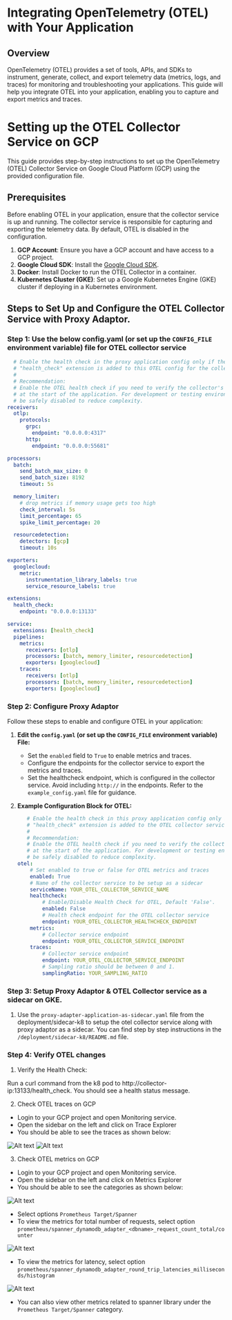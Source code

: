 
# Integrating OpenTelemetry (OTEL) with Your Application

## Overview

OpenTelemetry (OTEL) provides a set of tools, APIs, and SDKs to instrument, generate, collect, and export telemetry data (metrics, logs, and traces) for monitoring and troubleshooting your applications. This guide will help you integrate OTEL into your application, enabling you to capture and export metrics and traces.


# Setting up the OTEL Collector Service on GCP

This guide provides step-by-step instructions to set up the OpenTelemetry (OTEL) Collector Service on Google Cloud Platform (GCP) using the provided configuration file.

## Prerequisites

Before enabling OTEL in your application, ensure that the collector service is up and running. The collector service is responsible for capturing and exporting the telemetry data. By default, OTEL is disabled in the configuration.

1. **GCP Account**: Ensure you have a GCP account and have access to a GCP project.
2. **Google Cloud SDK**: Install the [Google Cloud SDK](https://cloud.google.com/sdk/docs/install).
3. **Docker**: Install Docker to run the OTEL Collector in a container.
4. **Kubernetes Cluster (GKE)**: Set up a Google Kubernetes Engine (GKE) cluster if deploying in a Kubernetes environment.

## Steps to Set Up and Configure the OTEL Collector Service with Proxy Adaptor.

### Step 1: Use the below config.yaml (or set up the `CONFIG_FILE` environment variable) file for OTEL collector service

```yaml
  # Enable the health check in the proxy application config only if the
  # "health_check" extension is added to this OTEL config for the collector service.
  #
  # Recommendation:
  # Enable the OTEL health check if you need to verify the collector's availability
  # at the start of the application. For development or testing environments, it can
  # be safely disabled to reduce complexity.
receivers:
  otlp:
    protocols:
      grpc:
        endpoint: "0.0.0.0:4317"
      http:
        endpoint: "0.0.0.0:55681"

processors:
  batch:
    send_batch_max_size: 0
    send_batch_size: 8192
    timeout: 5s

  memory_limiter:
    # drop metrics if memory usage gets too high
    check_interval: 5s
    limit_percentage: 65
    spike_limit_percentage: 20

  resourcedetection:
    detectors: [gcp]
    timeout: 10s

exporters:
  googlecloud:
    metric:
      instrumentation_library_labels: true
      service_resource_labels: true

extensions:
  health_check:
    endpoint: "0.0.0.0:13133"

service:
  extensions: [health_check]
  pipelines:
    metrics:
      receivers: [otlp]
      processors: [batch, memory_limiter, resourcedetection]
      exporters: [googlecloud]
    traces:
      receivers: [otlp]
      processors: [batch, memory_limiter, resourcedetection]
      exporters: [googlecloud]
```

### Step 2: Configure Proxy Adaptor

Follow these steps to enable and configure OTEL in your application:

1. **Edit the `config.yaml` (or set up the `CONFIG_FILE` environment variable) File:**
   - Set the `enabled` field to `True` to enable metrics and traces.
   - Configure the endpoints for the collector service to export the metrics and traces.
   - Set the healthcheck endpoint, which is configured in the collector service. Avoid including `http://` in the endpoints. Refer to the `example_config.yaml` file for guidance.

2. **Example Configuration Block for OTEL:**
   ```yaml
      # Enable the health check in this proxy application config only if the
      # "health_check" extension is added to the OTEL collector service configuration.
      #
      # Recommendation:
      # Enable the OTEL health check if you need to verify the collector's availability
      # at the start of the application. For development or testing environments, it can
      # be safely disabled to reduce complexity.
   otel:
       # Set enabled to true or false for OTEL metrics and traces
       enabled: True
       # Name of the collector service to be setup as a sidecar
       serviceName: YOUR_OTEL_COLLECTOR_SERVICE_NAME
       healthcheck:
           # Enable/Disable Health Check for OTEL, Default 'False'.
           enabled: False
           # Health check endpoint for the OTEL collector service
           endpoint: YOUR_OTEL_COLLECTOR_HEALTHCHECK_ENDPOINT
       metrics:
           # Collector service endpoint
           endpoint: YOUR_OTEL_COLLECTOR_SERVICE_ENDPOINT
       traces:
           # Collector service endpoint
           endpoint: YOUR_OTEL_COLLECTOR_SERVICE_ENDPOINT
           # Sampling ratio should be between 0 and 1.
           samplingRatio: YOUR_SAMPLING_RATIO


### Step 3: Setup Proxy Adaptor & OTEL Collector service as a sidecar on GKE.

1. Use the `proxy-adapter-application-as-sidecar.yaml` file from the deployment/sidecar-k8 to setup the otel collector service along with proxy adaptor as a sidecar. You can find step by step instructions in the `/deployment/sidecar-k8/README.md` file.


### Step 4: Verify OTEL changes

1. Verify the Health Check:

Run a curl command from the k8 pod to http://collector-ip:13133/health_check. You should see a health status message.

2. Check OTEL traces on GCP

- Login to your GCP project and open Monitoring service.
- Open the sidebar on the left and click on Trace Explorer
- You should be able to see the traces as shown below:

![Alt text](./img/traces-execute.png)
![Alt text](./img/traces-batch.png)

3. Check OTEL metrics on GCP

- Login to your GCP project and open Monitoring service.
- Open the sidebar on the left and click on Metrics Explorer
- You should be able to see the categories as shown below:

![Alt text](./img/metrics-category.png)

- Select options `Prometheus Target/Spanner`
- To view the metrics for total number of requests, select option `prometheus/spanner_dynamodb_adapter_<dbname>_request_count_total/counter`

![Alt text](./img/metrics_total_requests.png)

- To view the metrics for latency, select option `prometheus/spanner_dynamodb_adapter_round_trip_latencies_milliseconds/histogram`

![Alt text](./img/metrics-latency.png)

- You can also view other metrics related to spanner library under the `Prometheus Target/Spanner` category.


